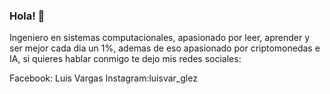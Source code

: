 ### Hola! 👋

<!--
**LuisVargas48/LuisVargas48** is a ✨ _special_ ✨ repository because its `README.md` (this file) appears on your GitHub profile.

Here are some ideas to get you started:

- 🔭 I’m currently working on ...
- 🌱 I’m currently learning ...
- 👯 I’m looking to collaborate on ...
- 🤔 I’m looking for help with ...
- 💬 Ask me about ...
- 📫 How to reach me: ...
- 😄 Pronouns: ...
- ⚡ Fun fact: ...
-->

Ingeniero en sistemas computacionales, apasionado por leer, aprender y ser mejor cada dia un 1%, ademas de eso apasionado por criptomonedas e IA,  si quieres  hablar conmigo te dejo mis redes sociales: 

Facebook: Luis Vargas
Instagram:luisvar_glez
